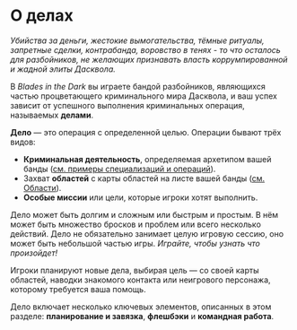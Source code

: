 # О делах

_Убийства за деньги, жестокие вымогательства, тёмные ритуалы, запретные сделки, контрабанда, воровство в тенях - то что осталось для разбойников, не желающих признавать власть коррумпированной и жадной элиты Дасквола._

В _Blades in the Dark_ вы играете бандой разбойников, являющихся частью процветающего криминального мира Дасквола, и ваш успех зависит от успешного выполнения криминальных операция, называемых **делами**.

**Дело** — это операция с определенной целью. Операции бывают трёх видов:

- **Криминальная деятельность**, определяемая архетипом вашей банды ([см. примеры специализаций и операций](crew-specialization)).
- Захват **областей** с карты областей на листе вашей банды ([см. Области](factions?id=Области)).
- **Особые миссии** или цели, которые игроки хотят выполнить.

Дело может быть долгим и сложным или быстрым и простым. В нём может быть множество бросков и проблем или всего несколько действий. Дело не обязательно занимает целую игровую сессию, оно может быть небольшой частью игры. _Играйте, чтобы узнать что произойдет!_

Игроки планируют новые дела, выбирая цель — со своей карты областей, наводки знакомого контакта или неигрового персонажа, которому требуется ваша помощь.

Дело включает несколько ключевых элементов, описанных в этом разделе: **планирование и завязка**, **флешбэки** и **командная работа**.
